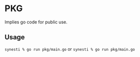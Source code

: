 # PKG

Implies go code for public use.

## Usage

`synesti % go run pkg/main.go`
or `synesti % go run pkg/main.go`
